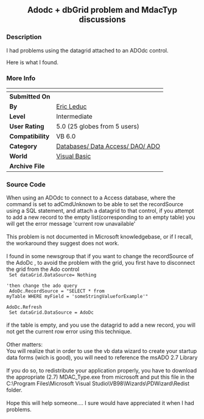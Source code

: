 ﻿<div align="center">

## Adodc \+ dbGrid problem and MdacTyp discussions


</div>

### Description

I had problems using the datagrid attached to an ADOdc control.

Here is what I found.
 
### More Info
 


<span>             |<span>
---                |---
**Submitted On**   |
**By**             |[Eric Leduc](https://github.com/Planet-Source-Code/PSCIndex/blob/master/ByAuthor/eric-leduc.md)
**Level**          |Intermediate
**User Rating**    |5.0 (25 globes from 5 users)
**Compatibility**  |VB 6\.0
**Category**       |[Databases/ Data Access/ DAO/ ADO](https://github.com/Planet-Source-Code/PSCIndex/blob/master/ByCategory/databases-data-access-dao-ado__1-6.md)
**World**          |[Visual Basic](https://github.com/Planet-Source-Code/PSCIndex/blob/master/ByWorld/visual-basic.md)
**Archive File**   |[](https://github.com/Planet-Source-Code/eric-leduc-adodc-dbgrid-problem-and-mdactyp-discussions__1-48033/archive/master.zip)





### Source Code

When using an ADOdc to connect to a Access database, where the command is set to adCmdUnknown to be able to set the recordSource using a SQL statement, and attach a datagrid to that control, if you attempt to add a new record to the empty list(corresponding to an empty table) you will get the error message 'current row unavailable' <BR><BR>
This problem is not documented in Microsoft knowledgebase, or if I recall, the workaround they suggest does not work. <BR><BR>
I found in some newsgroup that if you want to change the recordSource of the AdoDc , to avoid the problem with the grid, you first have to disconnect the grid from the Ado control <BR><code>
Set dataGrid.DataSource= Nothing<BR>
'then change the ado query<BR>
AdoDc.RecordSource = "SELECT * from myTable WHERE myField = 'someStringValueforExample'"<BR>
AdoDc.Refresh<BR>
Set dataGrid.DataSource = AdoDc </code><BR><BR>
if the table is empty, and you use the datagrid to add a new record, you will not get the current row error using this technique. <BR><BR>
Other matters:<BR>
You will realize that in order to use the vb data wizard to create your startup data forms (wich is good), you will need to reference the msADO 2.7 Library <BR><BR>
If you do so, to redistribute your application properly, you have to download the appropriate (2.7) MDAC_Type.exe from microsoft and put this file in the <BOLD> C:\Program Files\Microsoft Visual Studio\VB98\Wizards\PDWizard\Redist </BOLD> folder.<BR><BR>
Hope this will help someone.... I sure would have appreciated it when I had problems.

